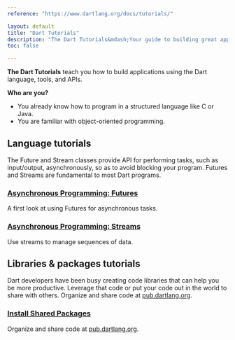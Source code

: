 ```yaml
---
reference: "https://www.dartlang.org/docs/tutorials/"

layout: default
title: "Dart Tutorials"
description: "The Dart Tutorials&mdash;Your guide to building great apps."
toc: false

---
```


**The Dart Tutorials** teach you how to build applications
using the Dart language, tools, and APIs.

**Who are you?**

* You already know how to program in a structured language like C or Java.
* You are familiar with object-oriented programming.

## Language tutorials

The Future and Stream classes provide API for performing tasks,
such as input/output, asynchronously, so as to avoid blocking your
program. Futures and Streams are fundamental to most Dart programs.

<div class="card-grid">
  <div class="card">
    <h3><a href="/tutorials/language/futures">Asynchronous Programming:
        Futures</a></h3>
    <p>A first look at using Futures for asynchronous tasks.</p>
  </div>
  <div class="card">
    <h3><a href="/tutorials/language/streams">Asynchronous Programming:
       Streams</a></h3>
    <p>Use streams to manage sequences of data.</p>
  </div>
</div>

## Libraries &amp; packages tutorials

Dart developers have been busy creating code libraries that can help you
be more productive.
Leverage that code or put your code out in the world to share with others.
Organize and share code at
<a href="https://pub.dartlang.org/">pub.dartlang.org</a>.

<div class="card-grid">
  <div class="card">
    <h3><a href="/tutorials/libraries/shared-pkgs">Install Shared Packages</a></h3>
    <p>Organize and share code at
       <a href="https://pub.dartlang.org/">pub.dartlang.org</a>.</p>
  </div>
</div>

